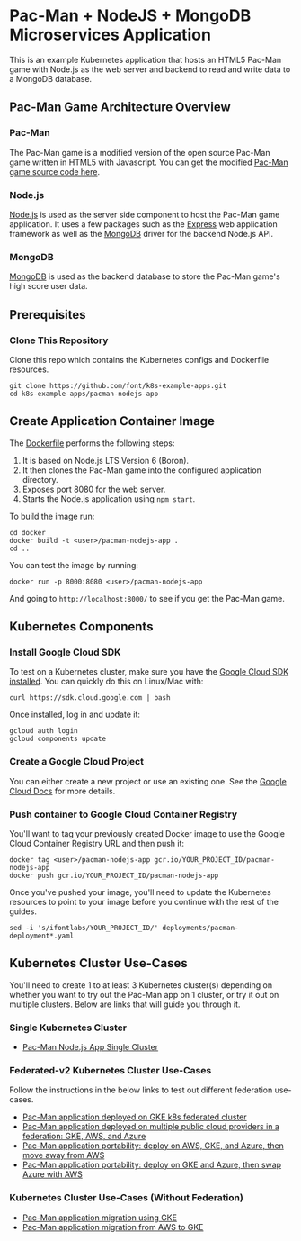 # Pac-Man + NodeJS + MongoDB Microservices Application

This is an example Kubernetes application that hosts an HTML5 Pac-Man game with Node.js as the web server and backend to read
and write data to a MongoDB database.

## Pac-Man Game Architecture Overview

### Pac-Man

The Pac-Man game is a modified version of the open source Pac-Man game written in HTML5 with Javascript. You can get the
modified [Pac-Man game source code here](https://github.com/font/pacman.git).

### Node.js

[Node.js](https://nodejs.org/) is used as the server side component to host the Pac-Man game application. It uses a few packages such as the
[Express](https://expressjs.com/) web application framework as well as the [MongoDB](https://mongodb.github.io/node-mongodb-native/) driver
for the backend Node.js API.

### MongoDB

[MongoDB](https://www.mongodb.com/) is used as the backend database to store the Pac-Man game's high score user data.

## Prerequisites

### Clone This Repository

Clone this repo which contains the Kubernetes configs and Dockerfile resources.

```
git clone https://github.com/font/k8s-example-apps.git
cd k8s-example-apps/pacman-nodejs-app
```

## Create Application Container Image

The [Dockerfile](docker/Dockerfile) performs the following steps:

1. It is based on Node.js LTS Version 6 (Boron).
1. It then clones the Pac-Man game into the configured application directory.
1. Exposes port 8080 for the web server.
1. Starts the Node.js application using `npm start`.

To build the image run:

```
cd docker
docker build -t <user>/pacman-nodejs-app .
cd ..
```

You can test the image by running:

```
docker run -p 8000:8080 <user>/pacman-nodejs-app
```

And going to `http://localhost:8000/` to see if you get the Pac-Man game.

## Kubernetes Components

### Install Google Cloud SDK

To test on a Kubernetes cluster, make sure you have the [Google Cloud SDK installed](https://cloud.google.com/sdk/). You can quickly do this
on Linux/Mac with:

```
curl https://sdk.cloud.google.com | bash
```

Once installed, log in and update it:

```
gcloud auth login
gcloud components update
```

### Create a Google Cloud Project

You can either create a new project or use an existing one. See the
[Google Cloud Docs](https://cloud.google.com/resource-manager/docs/creating-managing-projects) for more details.

### Push container to Google Cloud Container Registry

You'll want to tag your previously created Docker image to use the Google Cloud Container Registry URL and then push it:

```
docker tag <user>/pacman-nodejs-app gcr.io/YOUR_PROJECT_ID/pacman-nodejs-app
docker push gcr.io/YOUR_PROJECT_ID/pacman-nodejs-app
```

Once you've pushed your image, you'll need to update the Kubernetes resources to point to your image before you continue
with the rest of the guides.

```
sed -i 's/ifontlabs/YOUR_PROJECT_ID/' deployments/pacman-deployment*.yaml
```

## Kubernetes Cluster Use-Cases

You'll need to create 1 to at least 3 Kubernetes cluster(s) depending on whether you want to try out the Pac-Man app on 1 cluster,
or try it out on multiple clusters. Below are links that will guide you through it.

### Single Kubernetes Cluster

- [Pac-Man Node.js App Single Cluster](docs/pacman-nodejs-app-single-cluster.md)

### Federated-v2 Kubernetes Cluster Use-Cases

Follow the instructions in the below links to test out different federation use-cases.

- [Pac-Man application deployed on GKE k8s federated cluster](docs/pacman-nodejs-app-federated-gke.md)
- [Pac-Man application deployed on multiple public cloud providers in a federation: GKE, AWS, and Azure](docs/pacman-nodejs-app-federated-multicloud.md)
- [Pac-Man application portability: deploy on AWS, GKE, and Azure, then move
  away from AWS](docs/pacman-nodejs-app-federated-aws-gke-az-portability.md)
- [Pac-Man application portability: deploy on GKE and Azure, then swap Azure
  with AWS](docs/pacman-nodejs-app-federated-gke-az-aws-portability.md)
<!--- [Pac-Man application portability: deploy on AWS and GKE federation, then move to GKE](docs/pacman-nodejs-app-federated-aws-gke-portability.md)-->
<!--- [Add Kubernetes cluster across GKE public cloud provider to Federation and scale application onto it](docs/pacman-nodejs-app-federated-gke-scale.md)-->
<!--- [Pac-Man application deployed on AWS federation, then scaled to GKE, then migrated to GKE](docs/pacman-nodejs-app-federated-aws-gke-scale-migrate.md)-->

### Kubernetes Cluster Use-Cases (Without Federation)

- [Pac-Man application migration using GKE](docs/pacman-nodejs-app-gke-migration.md)
- [Pac-Man application migration from AWS to GKE](docs/pacman-nodejs-app-aws-gke-migration.md)

